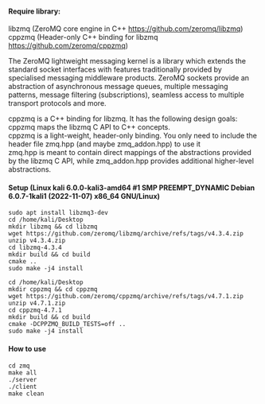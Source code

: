 #### Require library:
libzmq (ZeroMQ core engine in C++ https://github.com/zeromq/libzmq)                            
cppzmq (Header-only C++ binding for libzmq https://github.com/zeromq/cppzmq)                                   

The ZeroMQ lightweight messaging kernel is a library which extends the standard socket interfaces with features traditionally provided by specialised messaging middleware products. ZeroMQ sockets provide an abstraction of asynchronous message queues, multiple messaging patterns, message filtering (subscriptions), seamless access to multiple transport protocols and more.                

cppzmq is a C++ binding for libzmq. It has the following design goals:                  
cppzmq maps the libzmq C API to C++ concepts.                           
cppzmq is a light-weight, header-only binding. You only need to include the header file zmq.hpp (and maybe zmq_addon.hpp) to use it                     
zmq.hpp is meant to contain direct mappings of the abstractions provided by the libzmq C API, while zmq_addon.hpp provides additional higher-level abstractions.    


#### Setup (Linux kali 6.0.0-kali3-amd64 #1 SMP PREEMPT_DYNAMIC Debian 6.0.7-1kali1 (2022-11-07) x86_64 GNU/Linux)
```
sudo apt install libzmq3-dev
cd /home/kali/Desktop
mkdir libzmq && cd libzmq
wget https://github.com/zeromq/libzmq/archive/refs/tags/v4.3.4.zip
unzip v4.3.4.zip
cd libzmq-4.3.4
mkdir build && cd build
cmake ..
sudo make -j4 install

cd /home/kali/Desktop
mkdir cppzmq && cd cppzmq
wget https://github.com/zeromq/cppzmq/archive/refs/tags/v4.7.1.zip
unzip v4.7.1.zip
cd cppzmq-4.7.1
mkdir build && cd build
cmake -DCPPZMQ_BUILD_TESTS=off ..
sudo make -j4 install
```


#### How to use
```
cd zmq
make all
./server
./client
make clean
```


